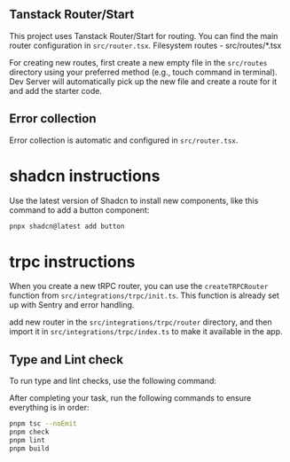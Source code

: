 ## Tanstack Router/Start
This project uses Tanstack Router/Start for routing. You can find the main router configuration in `src/router.tsx`.
Filesystem routes - src/routes/\*.tsx

For creating new routes, first create a new empty file in the `src/routes` directory using your preferred method (e.g., touch command in terminal). Dev Server will automatically pick up the new file and create a route for it and add the starter code.

## Error collection

Error collection is automatic and configured in `src/router.tsx`.

# shadcn instructions

Use the latest version of Shadcn to install new components, like this command to add a button component:

```bash
pnpx shadcn@latest add button
```

# trpc instructions

When you create a new tRPC router, you can use the `createTRPCRouter` function from `src/integrations/trpc/init.ts`. This function is already set up with Sentry and error handling.

add new router in the `src/integrations/trpc/router` directory, and then import it in `src/integrations/trpc/index.ts` to make it available in the app.

## Type and Lint check

To run type and lint checks, use the following command:

After completing your task, run the following commands to ensure everything is in order:

```bash
pnpm tsc --noEmit
pnpm check
pnpm lint
pnpm build
```
